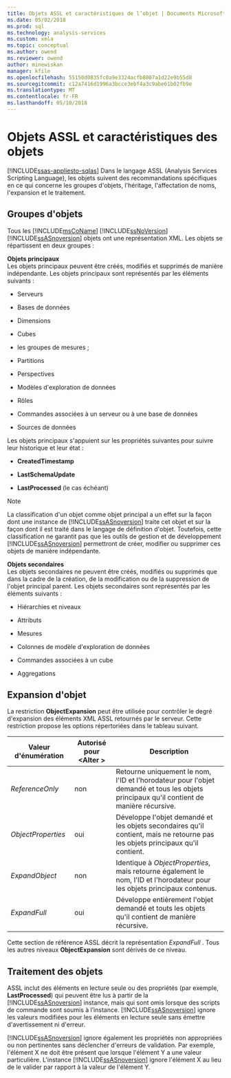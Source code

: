 ```yaml
---
title: Objets ASSL et caractéristiques de l’objet | Documents Microsoft
ms.date: 05/02/2018
ms.prod: sql
ms.technology: analysis-services
ms.custom: xmla
ms.topic: conceptual
ms.author: owend
ms.reviewer: owend
author: minewiskan
manager: kfile
ms.openlocfilehash: 55150d0835fc0a9e3324acfb8007a1d22e9b55d8
ms.sourcegitcommit: c12a7416d1996a3bcce3ebf4a3c9abe61b02fb9e
ms.translationtype: MT
ms.contentlocale: fr-FR
ms.lasthandoff: 05/10/2018
---
```

# <a name="assl-objects-and-object-characteristics"></a>Objets ASSL et caractéristiques des objets
[!INCLUDE[ssas-appliesto-sqlas](../../../includes/ssas-appliesto-sqlas.md)]
  Dans le langage ASSL (Analysis Services Scripting Language), les objets suivent des recommandations spécifiques en ce qui concerne les groupes d'objets, l'héritage, l'affectation de noms, l'expansion et le traitement.  
  
## <a name="object-groups"></a>Groupes d'objets  
 Tous les [!INCLUDE[msCoName](../../../includes/msconame-md.md)] [!INCLUDE[ssNoVersion](../../../includes/ssnoversion-md.md)] [!INCLUDE[ssASnoversion](../../../includes/ssasnoversion-md.md)] objets ont une représentation XML. Les objets se répartissent en deux groupes :  
  
 **Objets principaux**  
 Les objets principaux peuvent être créés, modifiés et supprimés de manière indépendante. Les objets principaux sont représentés par les éléments suivants :  
  
-   Serveurs  
  
-   Bases de données  
  
-   Dimensions  
  
-   Cubes  
  
-   les groupes de mesures ;  
  
-   Partitions  
  
-   Perspectives  
  
-   Modèles d'exploration de données  
  
-   Rôles  
  
-   Commandes associées à un serveur ou à une base de données  
  
-   Sources de données  
  
 Les objets principaux s'appuient sur les propriétés suivantes pour suivre leur historique et leur état :  
  
-   **CreatedTimestamp**  
  
-   **LastSchemaUpdate**  
  
-   **LastProcessed** (le cas échéant)  
  
> [!NOTE]  
>  La classification d'un objet comme objet principal a un effet sur la façon dont une instance de [!INCLUDE[ssASnoversion](../../../includes/ssasnoversion-md.md)] traite cet objet et sur la façon dont il est traité dans le langage de définition d'objet. Toutefois, cette classification ne garantit pas que les outils de gestion et de développement [!INCLUDE[ssASnoversion](../../../includes/ssasnoversion-md.md)] permettront de créer, modifier ou supprimer ces objets de manière indépendante.  
  
 **Objets secondaires**  
 Les objets secondaires ne peuvent être créés, modifiés ou supprimés que dans la cadre de la création, de la modification ou de la suppression de l'objet principal parent. Les objets secondaires sont représentés par les éléments suivants :  
  
-   Hiérarchies et niveaux  
  
-   Attributs  
  
-   Mesures  
  
-   Colonnes de modèle d'exploration de données  
  
-   Commandes associées à un cube  
  
-   Aggregations  
  
## <a name="object-expansion"></a>Expansion d'objet  
 La restriction **ObjectExpansion** peut être utilisée pour contrôler le degré d'expansion des éléments XML ASSL retournés par le serveur. Cette restriction propose les options répertoriées dans le tableau suivant.  
  
|Valeur d'énumération|Autorisé pour \<Alter >| Description|  
|-----------------------|---------------------------|-----------------|  
|*ReferenceOnly*|non|Retourne uniquement le nom, l'ID et l'horodateur pour l'objet demandé et tous les objets principaux qu'il contient de manière récursive.|  
|*ObjectProperties*|oui|Développe l'objet demandé et les objets secondaires qu'il contient, mais ne retourne pas les objets principaux qu'il contient.|  
|*ExpandObject*|non|Identique à *ObjectProperties*, mais retourne également le nom, l'ID et l'horodateur pour les objets principaux contenus.|  
|*ExpandFull*|oui|Développe entièrement l'objet demandé et touts les objets qu'il contient de manière récursive.|  
  
 Cette section de référence ASSL décrit la représentation *ExpandFull* . Tous les autres niveaux **ObjectExpansion** sont dérivés de ce niveau.  
  
## <a name="object-processing"></a>Traitement des objets  
 ASSL inclut des éléments en lecture seule ou des propriétés (par exemple, **LastProcessed**) qui peuvent être lus à partir de la [!INCLUDE[ssASnoversion](../../../includes/ssasnoversion-md.md)] instance, mais qui sont omis lorsque des scripts de commande sont soumis à l’instance. [!INCLUDE[ssASnoversion](../../../includes/ssasnoversion-md.md)] ignore les valeurs modifiées pour les éléments en lecture seule sans émettre d'avertissement ni d'erreur.  
  
 [!INCLUDE[ssASnoversion](../../../includes/ssasnoversion-md.md)] ignore également les propriétés non appropriées ou non pertinentes sans déclencher d'erreurs de validation. Par exemple, l'élément X ne doit être présent que lorsque l'élément Y a une valeur particulière. L'instance [!INCLUDE[ssASnoversion](../../../includes/ssasnoversion-md.md)] ignore l'élément X au lieu de le valider par rapport à la valeur de l'élément Y.  
  
  
